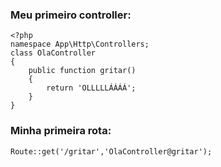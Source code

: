 ### Meu primeiro controller:

    <?php 
    namespace App\Http\Controllers;
    class OlaController
    {
        public function gritar()
        { 
            return 'OLLLLLÁÁÁÁ';
        }
    }

### Minha primeira rota:

    Route::get('/gritar','OlaController@gritar');

